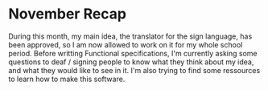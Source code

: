 # November Recap

During this month, my main idea, the translator for the sign language, has been approved, so I am now allowed to work on it for my whole school period. Before writting Functional specifications, I'm currently asking some questions to deaf / signing people to know what they think about my idea, and what they would like to see in it. I'm also trying to find some ressources to learn how to make this software.
